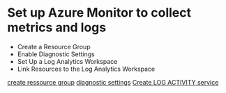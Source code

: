 <h1>Set up Azure Monitor to collect metrics and logs</h1>

<ul>
<li>Create a Resource Group</li>
<li>Enable Diagnostic Settings</li>
<li>Set Up a Log Analytics Workspace</li>
<li>Link Resources to the Log Analytics Workspace</li>
</ul>

[create ressource group](/Lab11/create_ressource.png)
[diagnostic settings](/Lab11/diagnostics_settings.png)
[Create LOG ACTIVITY service](/Lab11/create_log_activity_workspace.png)

